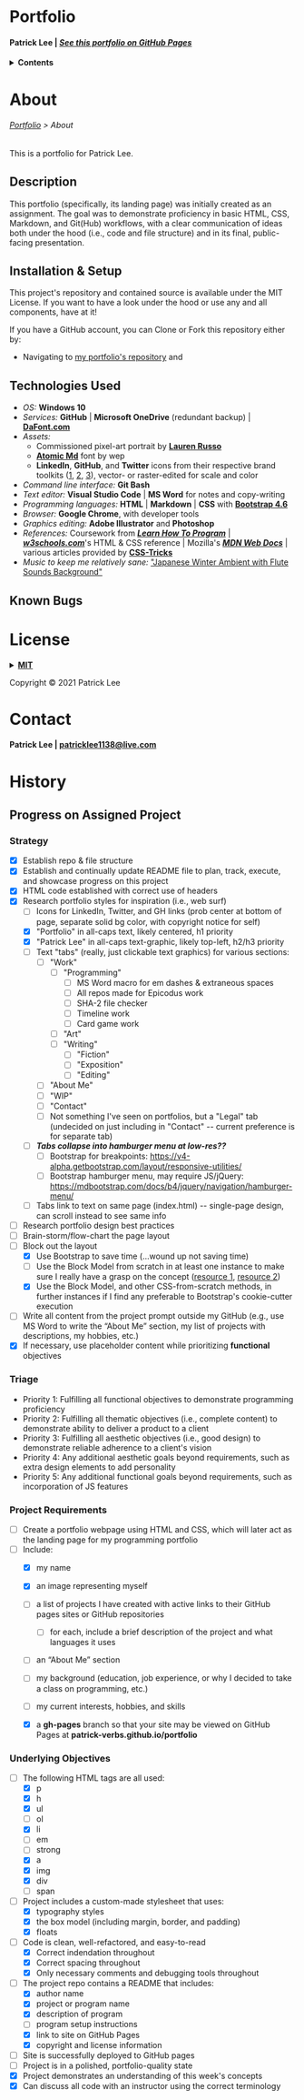 # <a name="Portfolio"></a>Portfolio
#### Patrick Lee | _[See this portfolio on GitHub Pages](https://patrick-verbs.github.io/portfolio)_
<details><summary><strong>Contents</strong></summary>
<ul>
  <li><a href="#About">About</a></li>
  <ul>
    <li><a href="#Description">Description</a></li>
    <li><a href="#Install">Installation & Setup</a></li>
    <li><a href="#Technologies">Technologies Used</a></li>
    <li><a href="#Bugs">Known Bugs</a></li>
  </ul>
  <li><a href="#License">License</a></li>
  <li><a href="#Contact">Contact</a></li>
  <li><a href="#History">History</a></li>
    <ul>
      <li><a href="#Progress">Progress on Assigned Project</a></li>
      <ul>
        <li><a href="#Strategy">Strategy</a></li>
        <li><a href="#Triage">Triage</a></li>
        <li><a href="#Project">Project Requirements</a></li>
        <li><a href="#Objectives">Underlying Objectives</a></li>
      </ul>
    </ul>
  </ul>
</ul>
</details>

# <a name="About"></a>About
###### _[Portfolio](https://github.com/patrick-verbs/portfolio) > About_
This is a portfolio for Patrick Lee.

## <a name="Description"></a>Description
This portfolio (specifically, its landing page) was initially created as an assignment. The goal was to demonstrate proficiency in basic HTML, CSS, Markdown, and Git(Hub) workflows, with a clear communication of ideas both under the hood (i.e., code and file structure) and in its final, public-facing presentation.

## <a name="Install"></a>Installation & Setup
This project's repository and contained source is available under the MIT License. If you want to have a look under the hood or use any and all components, have at it!

If you have a GitHub account, you can Clone or Fork this repository either by:
- Navigating to [my portfolio's repository](https://github.com/patrick-verbs/portfolio) and 

## <a name="Technologies"></a>Technologies Used
- _OS:_ __Windows 10__
- _Services:_ __GitHub__ | __Microsoft OneDrive__ (redundant backup) | __[DaFont.com](https://www.dafont.com/)__
- _Assets:_
  - Commissioned pixel-art portrait by __[Lauren Russo](http://rock-bomber.com/#portfolio)__
  - __[Atomic Md](https://www.dafont.com/a-atomic-md.font)__ font by wep
  - __LinkedIn__, __GitHub__, and __Twitter__ icons from their respective brand toolkits ([1](https://brand.linkedin.com/downloads), [2](https://github.com/logos), [3](https://about.twitter.com/en/who-we-are/brand-toolkit)), vector- or raster-edited for scale and color
- _Command line interface:_ __Git Bash__
- _Text editor:_ __Visual Studio Code__ | __MS Word__ for notes and copy-writing
- _Programming languages:_ __HTML__ | __Markdown__ | __CSS__ with __[Bootstrap 4.6](https://getbootstrap.com/docs/4.6/getting-started/introduction/)__
- _Browser:_ __Google Chrome__, with developer tools
- _Graphics editing:_ __Adobe Illustrator__ and __Photoshop__
- _References:_ Coursework from ___[Learn How To Program](https://www.learnhowtoprogram.com/)___ | ___[w3schools.com](https://www.w3schools.com/)___'s HTML & CSS reference | Mozilla's ___[MDN Web Docs](https://developer.mozilla.org/en-US/)___ | various articles provided by __[CSS-Tricks](https://css-tricks.com/)__
- _Music to keep me relatively sane:_ ["Japanese Winter Ambient with Flute Sounds Background"](https://www.youtube.com/watch?v=1npZVIPwi1w)

## <a name="Bugs"></a>Known Bugs

# <a name="License"></a>License
<details>
<summary><a href="https://opensource.org/licenses/MIT"><strong>MIT</strong></a></summary>
<pre>
MIT License

Copyright (c) 2021 Patrick Lee

Permission is hereby granted, free of charge, to any person obtaining a copy
of this software and associated documentation files (the "Software"), to deal
in the Software without restriction, including without limitation the rights
to use, copy, modify, merge, publish, distribute, sublicense, and/or sell
copies of the Software, and to permit persons to whom the Software is
furnished to do so, subject to the following conditions:

The above copyright notice and this permission notice shall be included in all
copies or substantial portions of the Software.

THE SOFTWARE IS PROVIDED "AS IS", WITHOUT WARRANTY OF ANY KIND, EXPRESS OR
IMPLIED, INCLUDING BUT NOT LIMITED TO THE WARRANTIES OF MERCHANTABILITY,
FITNESS FOR A PARTICULAR PURPOSE AND NONINFRINGEMENT. IN NO EVENT SHALL THE
AUTHORS OR COPYRIGHT HOLDERS BE LIABLE FOR ANY CLAIM, DAMAGES OR OTHER
LIABILITY, WHETHER IN AN ACTION OF CONTRACT, TORT OR OTHERWISE, ARISING FROM,
OUT OF OR IN CONNECTION WITH THE SOFTWARE OR THE USE OR OTHER DEALINGS IN THE
SOFTWARE.
</pre>
</details>

Copyright © 2021 Patrick Lee

# <a name="Contact"></a>Contact
#### Patrick Lee | patricklee1138@live.com

# <a name="History"></a>History
## <a name="Progress"></a>Progress on Assigned Project
### <a name="Strategy"></a>Strategy
- [x] Establish repo & file structure
- [x] Establish and continually update README file to plan, track, execute, and showcase progress on this project
- [x] HTML code established with correct use of headers
- [x] Research portfolio styles for inspiration (i.e., web surf)
  - [ ] Icons for LinkedIn, Twitter, and GH links (prob center at bottom of page, separate solid bg color, with copyright notice for self)
  - [x] "Portfolio" in all-caps text, likely centered, h1 priority
  - [x] "Patrick Lee" in all-caps text-graphic, likely top-left, h2/h3 priority
  - [ ] Text "tabs" (really, just clickable text graphics) for various sections:
    - [ ] "Work"
      - [ ] "Programming"
        - [ ] MS Word macro for em dashes & extraneous spaces
        - [ ] All repos made for Epicodus work
        - [ ] SHA-2 file checker
        - [ ] Timeline work
        - [ ] Card game work
      - [ ] "Art"
      - [ ] "Writing"
        - [ ] "Fiction"
        - [ ] "Exposition"
        - [ ] "Editing"
    - [ ] "About Me"
    - [ ] "WIP"
    - [ ] "Contact"
    - [ ] Not something I've seen on portfolios, but a "Legal" tab (undecided on just including in "Contact" -- current preference is for separate tab)
  - [ ] ___Tabs collapse into hamburger menu at low-res??___
    - [ ] Bootstrap for breakpoints: https://v4-alpha.getbootstrap.com/layout/responsive-utilities/
    - [ ] Bootstrap hamburger menu, may require JS/jQuery: https://mdbootstrap.com/docs/b4/jquery/navigation/hamburger-menu/
  - [ ] Tabs link to text on same page (index.html) -- single-page design, can scroll instead to see same info
- [ ] Research portfolio design best practices
- [ ] Brain-storm/flow-chart the page layout
- [ ] Block out the layout
  - [x] Use Bootstrap to save time (...wound up not saving time)
  - [ ] Use the Block Model from scratch in at least one instance to make sure I really have a grasp on the concept ([resource 1](https://www.w3schools.com/css/css_boxmodel.asp), [resource 2](https://css-tricks.com/box-sizing/))
  - [x] Use the Block Model, and other CSS-from-scratch methods, in further instances if I find any preferable to Bootstrap's cookie-cutter execution
- [ ] Write all content from the project prompt outside my GitHub (e.g., use MS Word to write the “About Me” section, my list of projects with descriptions, my hobbies, etc.)
- [x] If necessary, use placeholder content while prioritizing __functional__ objectives

### <a name="Triage"></a>Triage
  - Priority 1: Fulfilling all functional objectives to demonstrate programming proficiency
  - Priority 2: Fulfilling all thematic objectives (i.e., complete content) to demonstrate ability to deliver a product to a client
  - Priority 3: Fulfilling all aesthetic objectives (i.e., good design) to demonstrate reliable adherence to a client's vision
  - Priority 4: Any additional aesthetic goals beyond requirements, such as extra design elements to add personality
  - Priority 5: Any additional functional goals beyond requirements, such as incorporation of JS features

### <a name="Project"></a>Project Requirements
- [ ] Create a portfolio webpage using HTML and CSS, which will later act as the landing page for my programming portfolio
- [ ] Include:
  - [x] my name
  - [x] an image representing myself
  - [ ] a list of projects I have created with active links to their GitHub pages sites or GitHub repositories
    - [ ] for each, include a brief description of the project and what languages it uses
  - [ ] an “About Me” section
  - [ ] my background (education, job experience, or why I decided to take a class on programming, etc.)
  - [ ] my current interests, hobbies, and skills
  - [x] a __gh-pages__ branch so that your site may be viewed on GitHub Pages at __patrick-verbs.github.io/portfolio__


### <a name="Objectives"></a>Underlying Objectives
- [ ] The following HTML tags are all used:
  - [x] p
  - [x] h
  - [x] ul
  - [ ] ol
  - [x] li
  - [ ] em
  - [ ] strong
  - [x] a
  - [x] img
  - [x] div
  - [ ] span
- [ ] Project includes a custom-made stylesheet that uses:
  - [x] typography styles
  - [x] the box model (including margin, border, and padding)
  - [x] floats
- [ ] Code is clean, well-refactored, and easy-to-read
  - [x] Correct indendation throughout
  - [x] Correct spacing throughout
  - [x] Only necessary comments and debugging tools throughout
- [ ] The project repo contains a README that includes:
  - [x] author name
  - [x] project or program name
  - [x] description of program
  - [ ] program setup instructions
  - [x] link to site on GitHub Pages
  - [x] copyright and license information
- [ ] Site is successfully deployed to GitHub pages
- [ ] Project is in a polished, portfolio-quality state
- [x] Project demonstrates an understanding of this week's concepts
- [x] Can discuss all code with an instructor using the correct terminology
